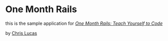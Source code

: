# One Month Rails

this is the sample application for
[*One Month Rails: Teach Yourself to Code*](http://onemonthrails.com)

by [Chris Lucas](http://about.me/cwlucas)